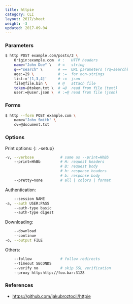 ```yaml
---
title: httpie
category: CLI
layout: 2017/sheet
weight: -3
updated: 2017-09-04
---
```


### Parameters

```bash
$ http POST example.com/posts/3 \
    Origin:example.com  # :   HTTP headers
    name="John Doe" \   # =   string
    q=="search" \       # ==  URL parameters (?q=search)
    age:=29 \           # :=  for non-strings
    list:='[1,3,4]'     # :=  json
    file@file.bin \     # @   attach file
    token=@token.txt \  # =@  read from file (text)
    user:=@user.json \  # :=@ read from file (json)
```

### Forms

```bash
$ http --form POST example.com \
    name="John Smith" \
    cv=@document.txt
```

### Options

Print options:
{: .-setup}

```bash
-v, --verbose            # same as --print=HhBb
    --print=HhBb         # H: request headers
                         # B: request body
                         # h: response headers
                         # b: response body
    --pretty=none        # all | colors | format
```

Authentication:

```bash
    --session NAME
-a, --auth USER:PASS
    --auth-type basic
    --auth-type digest
```

Downloading:

```bash
    --download
    --continue
-o, --output FILE
```

Others:

```bash
    --follow             # follow redirects
    --timeout SECONDS
    --verify no          # skip SSL verification
    --proxy http:http://foo.bar:3128
```

### References

* <https://github.com/jakubroztocil/httpie>
